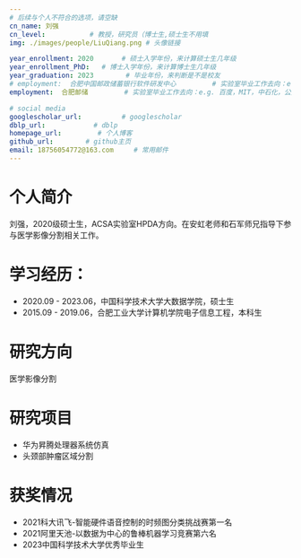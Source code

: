 ```yaml
---
# 后续与个人不符合的选项，请空缺
cn_name: 刘强
cn_level:           # 教授，研究员（博士生,硕士生不用填
img: ./images/people/LiuQiang.png # 头像链接

year_enrollment: 2020       # 硕士入学年份，来计算硕士生几年级
year_enrollment_PhD:   # 博士入学年份，来计算博士生几年级
year_graduation: 2023        # 毕业年份，来判断是不是校友
# employment:  合肥中国邮政储蓄银行软件研发中心         # 实验室毕业工作去向：e.g. 百度，MIT，中石化，公务员
employment:  合肥邮储         # 实验室毕业工作去向：e.g. 百度，MIT，中石化，公务员

# social media
googlescholar_url:          # googlescholar
dblp_url:            # dblp
homepage_url:         # 个人博客
github_url:        # github主页
email: 18756054772@163.com     # 常用邮件
---
```


# 个人简介

刘强，2020级硕士生，ACSA实验室HPDA方向。在安虹老师和石军师兄指导下参与医学影像分割相关工作。

# 学习经历：

* 2020.09 - 2023.06，中国科学技术大学大数据学院，硕士生
* 2015.09 - 2019.06，合肥工业大学计算机学院电子信息工程，本科生

# 研究方向

医学影像分割

# 研究项目

* 华为昇腾处理器系统仿真
* 头颈部肿瘤区域分割

# 获奖情况

* 2021科大讯飞-智能硬件语音控制的时频图分类挑战赛第一名
* 2021阿里天池-以数据为中心的鲁棒机器学习竞赛第六名
* 2023中国科学技术大学优秀毕业生